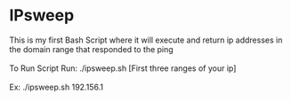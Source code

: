 # IPsweep

This is my first Bash Script where it will execute and return ip addresses in the domain range that responded to the ping
<br />
<br />
To Run Script Run: ./ipsweep.sh [First three ranges of your ip]
<br />
<br />
Ex: ./ipsweep.sh 192.156.1
